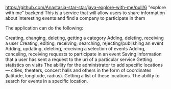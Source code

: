 https://github.com/Anastasia-star-star/java-explore-with-me/pull/6
"explore with me" backend
This is a service that will allow users to share information about interesting events and find a company to participate in them

The application can do the following:

Creating, changing, deleting, getting a category
Adding, deleting, receiving a user
Creating, editing, receiving, searching, rejecting/publishing an event
Adding, updating, deleting, receiving a selection of events
Adding, canceling, receiving requests to participate in an event
Saving information that a user has sent a request to the uri of a particular service
Getting statistics on visits
The ability for the administrator to add specific locations — cities, theaters, 
concert halls and others in the form of coordinates (latitude, longitude, radius). Getting a list
of these locations. The ability to search for events in a specific location.